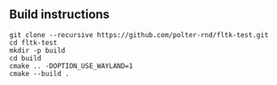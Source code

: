 ## Build instructions

```
git clone --recursive https://github.com/polter-rnd/fltk-test.git
cd fltk-test
mkdir -p build
cd build
cmake .. -DOPTION_USE_WAYLAND=1
cmake --build .
```
